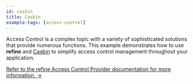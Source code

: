 ```yaml
---
id: casbin
title: Casbin
example-tags: [access-control]
---
```


Access Control is a complex topic with a variety of sophisticated solutions that provide numerous functions. This example demonstrates how to use **refine** and [Casbin](https://casbin.org/) to simplify access control management throughout your application.

[Refer to the refine Access Control Provider documentation for more information. →](/docs/api-reference/core/providers/access-control-provider/)

<CodeSandboxExample path="access-control-casbin" />
